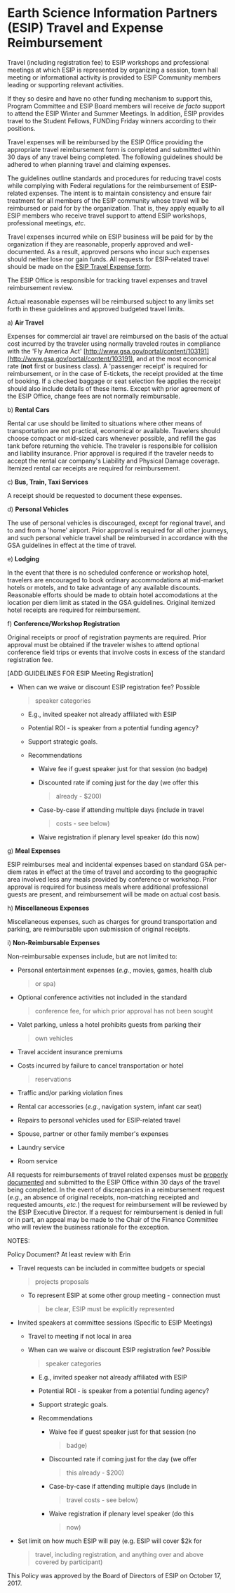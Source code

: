 **Earth Science Information Partners (ESIP)** Travel and Expense Reimbursement
==============================================================================

Travel (including registration fee) to ESIP workshops and professional
meetings at which ESIP is represented by organizing a session, town hall
meeting or informational activity is provided to ESIP Community members
leading or supporting relevant activities.

If they so desire and have no other funding mechanism to support this,
Program Committee and ESIP Board members will receive *de facto* support
to attend the ESIP Winter and Summer Meetings. In addition, ESIP
provides travel to the Student Fellows, FUNDing Friday winners according
to their positions.

Travel expenses will be reimbursed by the ESIP Office providing the
appropriate travel reimbursement form is completed and submitted within
30 days of any travel being completed. The following guidelines should
be adhered to when planning travel and claiming expenses.

The guidelines outline standards and procedures for reducing travel
costs while complying with Federal regulations for the reimbursement of
ESIP-related expenses. The intent is to maintain consistency and ensure
fair treatment for all members of the ESIP community whose travel will
be reimbursed or paid for by the organization. That is, they apply
equally to all ESIP members who receive travel support to attend ESIP
workshops, professional meetings, *etc*.

Travel expenses incurred while on ESIP business will be paid for by the
organization if they are reasonable, properly approved and
well-documented. As a result, approved persons who incur such expenses
should neither lose nor gain funds. All requests for ESIP-related travel
should be made on the [ESIP Travel Expense
form](https://drive.google.com/open?id=1A4W-U4UEhi8dP5tX5tpUh3kloxCdpHov).

The ESIP Office is responsible for tracking travel expenses and travel
reimbursement review.

Actual reasonable expenses will be reimbursed subject to any limits set
forth in these guidelines and approved budgeted travel limits.

a\) **Air Travel**

Expenses for commercial air travel are reimbursed on the basis of the
actual cost incurred by the traveler using normally traveled routes in
compliance with the 'Fly America Act'
[http://www.gsa.gov/portal/content/103191](http://www.gsa.gov/portal/content/103191),
and at the most economical rate (__not__ first or business
class). A 'passenger receipt' is required for reimbursement, or in the
case of E-tickets, the receipt provided at the time of booking. If a
checked baggage or seat selection fee applies the receipt should also
include details of these items. Except with prior agreement of the ESIP
Office, change fees are not normally reimbursable.

b\) **Rental Cars**

Rental car use should be limited to situations where other means of
transportation are not practical, economical or available. Travelers
should choose compact or mid-sized cars whenever possible, and refill
the gas tank before returning the vehicle. The traveler is responsible
for collision and liability insurance. Prior approval is required if the
traveler needs to accept the rental car company's Liability and Physical
Damage coverage. Itemized rental car receipts are required for
reimbursement.

c\) **Bus, Train, Taxi Services**

A receipt should be requested to document these expenses.

d\) **Personal Vehicles**

The use of personal vehicles is discouraged, except for regional travel,
and to and from a 'home' airport. Prior approval is required for all
other journeys, and such personal vehicle travel shall be reimbursed in
accordance with the GSA guidelines in effect at the time of travel.

e\) **Lodging**

In the event that there is no scheduled conference or workshop hotel,
travelers are encouraged to book ordinary accommodations at mid-market
hotels or motels, and to take advantage of any available discounts.
Reasonable efforts should be made to obtain hotel accomodations at the
location per diem limit as stated in the GSA guidelines. Original
itemized hotel receipts are required for reimbursement.

f\) **Conference/Workshop Registration**

Original receipts or proof of registration payments are required. Prior
approval must be obtained if the traveler wishes to attend optional
conference field trips or events that involve costs in excess of the
standard registration fee.

\[ADD GUIDELINES FOR ESIP Meeting Registration\]

-   When can we waive or discount ESIP registration fee? Possible
    > speaker categories

    -   E.g., invited speaker not already affiliated with ESIP

    -   Potential ROI - is speaker from a potential funding agency?

    -   Support strategic goals.

    -   Recommendations

        -   Waive fee if guest speaker just for that session (no badge)

        -   Discounted rate if coming just for the day (we offer this
            > already - \$200)

        -   Case-by-case if attending multiple days (include in travel
            > costs - see below)

        -   Waive registration if plenary level speaker (do this now)

g\) **Meal Expenses**

ESIP reimburses meal and incidental expenses based on standard GSA
per-diem rates in effect at the time of travel and according to the
geographic area involved less any meals provided by conference or
workshop. Prior approval is required for business meals where additional
professional guests are present, and reimbursement will be made on
actual cost basis.

h\) **Miscellaneous Expenses**

Miscellaneous expenses, such as charges for ground transportation and
parking, are reimbursable upon submission of original receipts.

i\) **Non-Reimbursable Expenses**

Non-reimbursable expenses include, but are not limited to:

-   Personal entertainment expenses (*e.g.*, movies, games, health club
    > or spa)

-   Optional conference activities not included in the standard
    > conference fee, for which prior approval has not been sought

-   Valet parking, unless a hotel prohibits guests from parking their
    > own vehicles

-   Travel accident insurance premiums

-   Costs incurred by failure to cancel transportation or hotel
    > reservations

-   Traffic and/or parking violation fines

-   Rental car accessories (*e.g.*, navigation system, infant car seat)

-   Repairs to personal vehicles used for ESIP-related travel

-   Spouse, partner or other family member's expenses

-   Laundry service

-   Room service

All requests for reimbursements of travel related expenses must be
[properly
documented](https://drive.google.com/open?id=1A4W-U4UEhi8dP5tX5tpUh3kloxCdpHov)
and submitted to the ESIP Office within 30 days of the travel being
completed. In the event of discrepancies in a reimbursement request
(*e.g.*, an absence of original receipts, non-matching receipted and
requested amounts, *etc.*) the request for reimbursement will be
reviewed by the ESIP Executive Director. If a request for reimbursement
is denied in full or in part, an appeal may be made to the Chair of the
Finance Committee who will review the business rationale for the
exception.

NOTES:

Policy Document? At least review with Erin

-   Travel requests can be included in committee budgets or special
    > projects proposals

    -   To represent ESIP at some other group meeting - connection must
        > be clear, ESIP must be explicitly represented

-   Invited speakers at committee sessions (Specific to ESIP Meetings)

    -   Travel to meeting if not local in area

    -   When can we waive or discount ESIP registration fee? Possible
        > speaker categories

        -   E.g., invited speaker not already affiliated with ESIP

        -   Potential ROI - is speaker from a potential funding agency?

        -   Support strategic goals.

        -   Recommendations

            -   Waive fee if guest speaker just for that session (no
                > badge)

            -   Discounted rate if coming just for the day (we offer
                > this already - \$200)

            -   Case-by-case if attending multiple days (include in
                > travel costs - see below)

            -   Waive registration if plenary level speaker (do this
                > now)

-   Set limit on how much ESIP will pay (e.g. ESIP will cover \$2k for
    > travel, including registration, and anything over and above
    > covered by participant)

This Policy was approved by the Board of Directors of ESIP on October 17, 2017.
